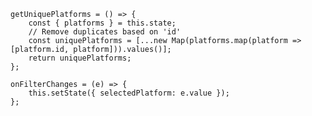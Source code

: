    getUniquePlatforms = () => {
        const { platforms } = this.state;
        // Remove duplicates based on 'id'
        const uniquePlatforms = [...new Map(platforms.map(platform => [platform.id, platform])).values()];
        return uniquePlatforms;
    };

    onFilterChanges = (e) => {
        this.setState({ selectedPlatform: e.value });
    };
